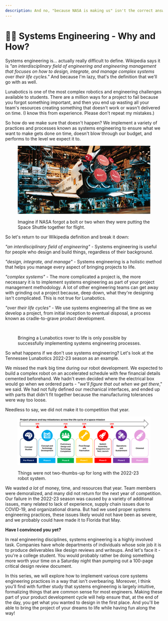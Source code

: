 ```yaml
---
description: And no, "because NASA is making us" isn't the correct answer
---
```


# 🧑‍🏫 Systems Engineering - Why and How?

Systems engineering is... actually really difficult to define. Wikipedia says it is _"an interdisciplinary field of engineering and engineering management that focuses on how to design, integrate, and manage complex systems over their life cycles."_ And because I'm lazy, that's the definition that we'll go with as well.

Lunabotics is one of the most complex robotics and engineering challenges available to students. There are a million ways for a project to fail because you forgot something important, and then you end up wasting all your team's resources creating something that doesn't work or wasn't delivered on time. (I know this from experience. Please don't repeat my mistakes.)&#x20;

So how do we make sure that doesn't happen? We implement a variety of practices and processes known as systems engineering to ensure what we want to make gets done on time, doesn't blow through our budget, and performs to the level we expect it to.

<figure><img src="../.gitbook/assets/NASA_Orbiter_Facility.jpg" alt=""><figcaption><p>Imagine if NASA forgot a bolt or two when they were putting the Space Shuttle together for flight.</p></figcaption></figure>

So let's return to our Wikipedia definition and break it down:&#x20;

_"an interdisciplinary field of engineering"_ - Systems engineering is useful for people who design and build things, regardless of their background.

_"design, integrate, and manage"_ - Systems engineering is a holistic method that helps you manage every aspect of bringing projects to life.

_"complex systems"_ - The more complicated a project is, the more necessary it is to implement systems engineering as part of your project management methodology. A lot of other engineering teams can get away with grinding out a project because, deep down, what they're designing isn't complicated. This is not true for Lunabotics.

_"over their life cycles"_ - We use systems engineering all the time as we develop a project, from initial inception to eventual disposal, a process known as cradle-to-grave product development.

<figure><img src="../.gitbook/assets/image (3) (1).png" alt=""><figcaption><p>Bringing a Lunabotics rover to life is only possible by successfully implementing systems engineering processes.</p></figcaption></figure>

So what happens if we don't use systems engineering? Let's look at the Tennessee Lunabotics 2022-23 season as an example.

We missed the mark big time during our robot development. We expected to build a complex robot on an accelerated schedule with few financial details cemented beforehand. We hadn't even decided where the electrical box would go when we ordered parts - "_we'll figure that out when we get there_," we said. We had not fully defined our mechanical interfaces, and ended up with parts that didn't fit together because the manufacturing tolerances were way too loose.&#x20;

Needless to say, we did not make it to competition that year.

<figure><img src="../.gitbook/assets/image (4).png" alt=""><figcaption><p>Things were not two-thumbs-up for long with the 2022-23 robot system.</p></figcaption></figure>

We wasted _a lot_ of money, time, and resources that year. Team members were demoralized, and many did not return for the next year of competition. Our failure in the 2022-23 season was caused by a variety of additional issues, many related to lack of experience, supply chain issues due to COVID-19, and organizational drama.  But had we used proper systems engineering practices, these issues likely would not have been as severe, and we probably could have made it to Florida that May.

**Have I convinced you yet?**

In real engineering disciplines, systems engineering is a highly involved task. Companies have whole departments of individuals whose sole job it is to produce deliverables like design reviews and writeups. And let's face it - you're a college student. You would probably rather be doing something more worth your time on a Saturday night than pumping out a 100-page critical design review document.&#x20;

In this series, we will explore how to implement various core systems engineering practices in a way that isn't overbearing. Moreover, I think you'll find with further study that systems engineering is largely intuitive, formalizing things that are common sense for most engineers. Making these part of your product development cycle will help ensure that, at the end of the day, you get what you wanted to design in the first place. And you'll be able to bring the project of your dreams to life while having fun along the way!

